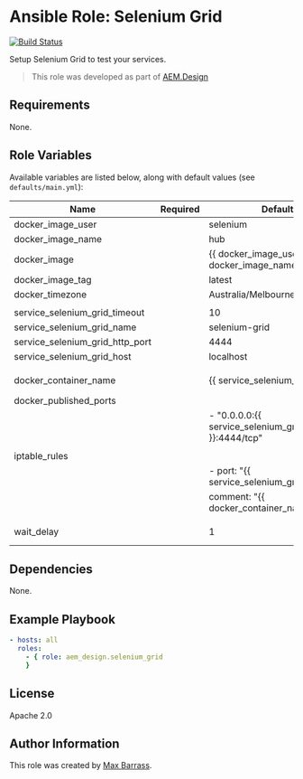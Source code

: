 # Ansible Role: Selenium Grid

[![Build Status](https://travis-ci.org/aem-design/ansible-role-selenium-grid.svg?branch=master)](https://travis-ci.org/aem-design/ansible-role-selenium-grid)

Setup Selenium Grid to test your services.
> This role was developed as part of
> [AEM.Design](http://aem.design/)

## Requirements

None.

## Role Variables

Available variables are listed below, along with default values (see `defaults/main.yml`):

| Name                            	| Required 	| Default                                                           	| Notes                            	|
|---------------------------------	|----------	|-------------------------------------------------------------------	|----------------------------------	|
| docker_image_user               	|          	| selenium                                                          	|                                  	|
| docker_image_name               	|          	| hub                                                               	|                                  	|
| docker_image                    	|          	| {{ docker_image_user }}/{{ docker_image_name }}                   	|                                  	|
| docker_image_tag                	|          	| latest                                                            	|                                  	|
| docker_timezone                 	|          	| Australia/Melbourne                                               	|                                  	|
|                                 	|          	|                                                                   	|                                  	|
| service_selenium_grid_timeout   	|          	| 10                                                                	|                                  	|
| service_selenium_grid_name      	|          	| selenium-grid                                                     	|                                  	|
| service_selenium_grid_http_port 	|          	| 4444                                                              	|                                  	|
| service_selenium_grid_host      	|          	| localhost                                                         	|                                  	|
|                                 	|          	|                                                                   	|                                  	|
| docker_container_name           	|          	| {{ service_selenium_grid_name | default('selenium-grid') }}       	|                                  	|
| docker_published_ports          	|          	|                                                                   	|                                  	|
|                                 	|          	| - "0.0.0.0:{{ service_selenium_grid_http_port }}:4444/tcp"        	|                                  	|
|                                 	|          	|                                                                   	|                                  	|
| iptable_rules                   	|          	|                                                                   	|                                  	|
|                                 	|          	| - port: "{{ service_selenium_grid_http_port | default('4444') }}" 	|                                  	|
|                                 	|          	| comment: "{{ docker_container_name }}_port"                       	|                                  	|
|                                 	|          	|                                                                   	|                                  	|
| wait_delay                      	|          	| 1                                                                 	| how long to wait between retries 	|

## Dependencies

None.

## Example Playbook

```yaml
- hosts: all
  roles:
    - { role: aem_design.selenium_grid
    }
```

## License

Apache 2.0

## Author Information

This role was created by [Max Barrass](https://aem.design/).